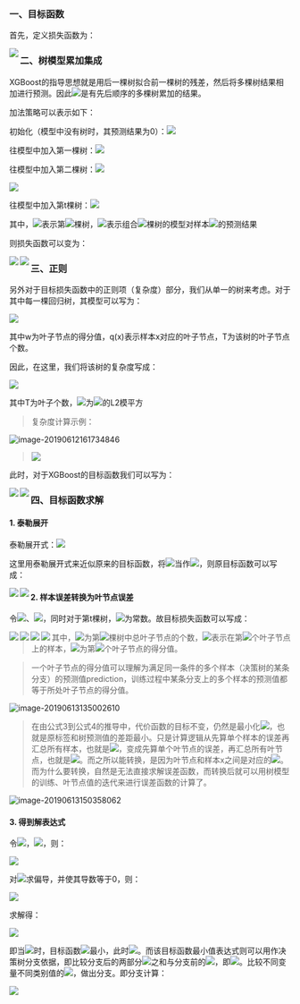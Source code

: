 ### 一、目标函数

首先，定义损失函数为：

<img src="https://latex.codecogs.com/svg.latex?L(\theta)=\sum_{i=1}^nl(y_i,\hat{y}_i^{(t)})+\sum_{k=1}^t\Omega(f_k)" align="left">

### 二、树模型累加集成

XGBoost的指导思想就是用后一棵树拟合前一棵树的残差，然后将多棵树结果相加进行预测。因此<img src="https://latex.codecogs.com/svg.latex?\hat{y}_i^{(t)}">是有先后顺序的多棵树累加的结果。

加法策略可以表示如下：

初始化（模型中没有树时，其预测结果为0）：<img src="https://latex.codecogs.com/svg.latex?\hat{y}_i^{(0)}=0">

往模型中加入第一棵树：<img src="https://latex.codecogs.com/svg.latex?\hat{y}_i^{(1)}=f_1(x_i)=\hat{y}_i^{(0)} + f_1(x_i)">

往模型中加入第二棵树：<img src="https://latex.codecogs.com/svg.latex?\hat{y}_i^{(2)} = f_1(x_i) + f_2(x_i) = \hat{y}_i^{(1)} + f_2(x_i)">

<img src="https://latex.codecogs.com/svg.latex?\cdots">

往模型中加入第t棵树：<img src="https://latex.codecogs.com/svg.latex?\hat{y}_i^{(t)}=\sum_{k=1}^t f_k(x_i) = \hat{y}_i^{(t-1)} + f_t(x_i)">

其中，<img src="https://latex.codecogs.com/svg.latex?f_k">表示第<img src="https://latex.codecogs.com/svg.latex?k">棵树，<img src="https://latex.codecogs.com/svg.latex?\hat{y}_i^{(t)}">表示组合<img src="https://latex.codecogs.com/svg.latex?t">棵树的模型对样本<img src="https://latex.codecogs.com/svg.latex?x_i">的预测结果



则损失函数可以变为：

<img src="https://latex.codecogs.com/svg.latex?L(\theta)=\sum_{i=1}^nl(y_i,\hat{y}_i^{(t)})+\sum_{k=1}^t\Omega(f_k)" align="left">

<img src="https://latex.codecogs.com/svg.latex?\dot\qquad\quad=\sum_{i=1}^nl(y_i,\hat{y}_i^{(t-1)}+f_t(x_i))+\Omega(f_t)+C" align="left">



### 三、正则

另外对于目标损失函数中的正则项（复杂度）部分，我们从单一的树来考虑。对于其中每一棵回归树，其模型可以写为：

<img src="https://latex.codecogs.com/svg.latex?f_t(x)=w_{q(x)},\quad w\in R^T,\quad q:R^d\rightarrow {1,2,\cdots,T}">

其中w为叶子节点的得分值，q(x)表示样本x对应的叶子节点，T为该树的叶子节点个数。

因此，在这里，我们将该树的复杂度写成：

<img src="https://latex.codecogs.com/svg.latex?\Omega(f_t)=\gamma T+\frac12 \lambda \sum_{j=1}^T w_j^2">

其中T为叶子个数，<img src="https://latex.codecogs.com/svg.latex?w_j^2">为<img src="https://latex.codecogs.com/svg.latex?w">的L2模平方

> 复杂度计算示例：

![image-20190612161734846](http://ww3.sinaimg.cn/large/006tNc79gy1g3yg1ic1m6j305x03z3ze.jpg)

> <img src="https://latex.codecogs.com/svg.latex?\Omega=\gamma3+\frac12 \lambda (4+0.01+1)">



此时，对于XGBoost的目标函数我们可以写为：

<img src="https://latex.codecogs.com/svg.latex?L(\theta)=\sum_{i=1}^nl(y_i,\hat{y}_i^{(t-1)}+f_t(x_i))+\Omega(f_t)+C" align="left">

<img src="https://latex.codecogs.com/svg.latex?\dot\qquad\quad=\sum_{i=1}^n l(y_i,\hat{y}_i^{(t-1)}+f_t(x_i))+\gamma T+\frac12 \lambda \sum_{j=1}^T w_j^2 + C" align="left">

### 四、目标函数求解

#### 1. 泰勒展开

泰勒展开式：<img src="https://latex.codecogs.com/svg.latex?f(x+\Delta x) \approx f(x) + f\prime(x) \Delta(x) + \frac12 f\prime\prime(x) \Delta(x)^2 + \cdots">

这里用泰勒展开式来近似原来的目标函数，将<img src="http://latex.codecogs.com/svg.latex?f_t(x_i)">当作<img src="http://latex.codecogs.com/svg.latex?\Delta(x)">，则原目标函数可以写成：

<img src="https://latex.codecogs.com/svg.latex?L(\theta)=\sum_{i=1}^n l(y_i,\hat{y}_i^{(t-1)}+f_t(x_i))+\gamma T+\frac12 \lambda \sum_{j=1}^T w_j^2 + C" align="left">

<img src="https://latex.codecogs.com/svg.latex?\approx \sum_{i=1}^n \left[l(y_i,\hat{y}_i^{(t-1)}) + \partial_{\hat{y}^{(t-1)}} l(y_i, \hat{y}_i^{(t-1)}) f_t(x_i) + \frac12 \partial^2_{\hat{y}^{(t-1)}} l(y_i, \hat{y}_i^{(t-1)}) f_t(x_i)^2 \right]+\gamma T+\frac12 \lambda \sum_{j=1}^T w_j^2 + C" align="left">

#### 2. 样本误差转换为叶节点误差

令<img src="https://latex.codecogs.com/svg.latex?g_i=\partial_{\hat{y}^{(t-1)}} l(y_i, \hat{y}_i^{(t-1)})">、<img src="https://latex.codecogs.com/svg.latex?h_i=\partial^2_{\hat{y}^{(t-1)}} l(y_i, \hat{y}_i^{(t-1)})">，同时对于第t棵树，<img src="https://latex.codecogs.com/svg.latex?l(y_i,\hat{y}_i^{(t-1)})">为常数。故目标损失函数可以写成：

<img src="https://latex.codecogs.com/svg.latex?L(\theta) \approx \sum_{i=1}^n \left[l(y_i,\hat{y}_i^{(t-1)}) + g_i f_t(x_i) + \frac12 h_i f_t(x_i)^2 \right]+\gamma T+\frac12 \lambda \sum_{j=1}^T w_j^2 + C" align="left">

<img src="https://latex.codecogs.com/svg.latex?\dot\qquad\quad \approx \sum_{i=1}^n \left[g_i f_t(x_i) + \frac12 h_i f_t(x_i)^2 \right]+\gamma T+\frac12 \lambda \sum_{j=1}^T w_j^2 \qquad \{3\}" align="left">

<img src="https://latex.codecogs.com/svg.latex?\dot\qquad\quad \approx \sum_{j=1}^T \left[ (\sum_{i\in I_j} g_i) w_j + (\frac12 \sum_{i\in I_j} h_i) w_j^2 \right] + \gamma T + \frac12 \lambda \sum_{j=1}^T w_j^2 \qquad \{4\}" align="left">

<img src="https://latex.codecogs.com/svg.latex?\dot\qquad\quad \approx \sum_{j=1}^T \left[ (\sum_{i\in I_j} g_i) w_j + (\frac12 \sum_{i\in I_j} h_i + \lambda) w_j^2 \right] + \gamma T" align="left">

> 其中，<img src="https://latex.codecogs.com/svg.latex?T">为第<img src="https://latex.codecogs.com/svg.latex?t">棵树中总叶子节点的个数，<img src="https://latex.codecogs.com/svg.latex?I_j=\{i|q(x_i)=j\}">表示在第<img src="https://latex.codecogs.com/svg.latex?j">个叶子节点上的样本，<img src="https://latex.codecogs.com/svg.latex?w_j">为第<img src="https://latex.codecogs.com/svg.latex?j">个叶子节点的得分值。

> 一个叶子节点的得分值可以理解为满足同一条件的多个样本（决策树的某条分支）的预测值prediction，训练过程中某条分支上的多个样本的预测值都等于所处叶子节点的得分值。

![image-20190613135002610](http://ww3.sinaimg.cn/large/006tNc79gy1g3zhe4vdmsj30fo05gjrp.jpg)

> 在由公式3到公式4的推导中，代价函数的目标不变，仍然是最小化<img src="https://latex.codecogs.com/svg.latex?l(y_i,\hat{y}_i^{(t)})">，也就是原标签和树预测值的差距最小。只是计算逻辑从先算单个样本的误差再汇总所有样本，也就是<img src="https://latex.codecogs.com/svg.latex?\sum_{i=1}^n">，变成先算单个叶节点的误差，再汇总所有叶节点，也就是<img src="https://latex.codecogs.com/svg.latex?\sum_{j=1}^T">。而之所以能转换，是因为叶节点和样本x之间是对应的<img src="https://latex.codecogs.com/svg.latex?f_t(x)=w_{q(x)}">。而为什么要转换，自然是无法直接求解误差函数，而转换后就可以用树模型的训练、叶节点值的迭代来进行误差函数的计算了。



![image-20190613150358062](http://ww1.sinaimg.cn/large/006tNc79gy1g3zjj0bfujj30e30cjt9h.jpg)

#### 3. 得到解表达式

令<img src="https://latex.codecogs.com/svg.latex?G_j=\sum_{i\in I_j} g_i">，<img src="https://latex.codecogs.com/svg.latex?H_j=\sum_{i\in I_j} h_i">，则：

<img src="https://latex.codecogs.com/svg.latex?L(\theta) = \sum_{j=1}^T \left [G_j w_j + \frac12 (H_j+\lambda) w_j^2 \right] + \gamma T">

对<img src="https://latex.codecogs.com/svg.latex?w_j">求偏导，并使其导数等于0，则：

<img src="https://latex.codecogs.com/svg.latex?G_j + (H_j + \lambda) w_j = 0">

求解得：

<img src="https://latex.codecogs.com/svg.latex?w_j^* = - \frac{G_j}{H_j+\lambda}">

即当<img src="https://latex.codecogs.com/svg.latex?w_j=-\frac{G_j}{H_j+\lambda}">时，目标函数<img src="https://latex.codecogs.com/svg.latex?L(\theta)">最小，此时<img src="https://latex.codecogs.com/svg.latex?L(\theta)= - \frac12 \sum_{j=1}^T \frac{G_j^2}{H_j+\lambda}">。而该目标函数最小值表达式则可以用作决策树分支依据，即比较分支后的两部分<img src="https://latex.codecogs.com/svg.latex?L(\theta)">之和与分支前的<img src="https://latex.codecogs.com/svg.latex?L(\theta)">，即<img src="https://latex.codecogs.com/svg.latex?Gain">。比较不同变量不同类别值的<img src="https://latex.codecogs.com/svg.latex?Gain">，做出分支。即分支计算：

<img src="https://latex.codecogs.com/svg.latex?Gain=\frac{G_L^2}{H_L+\lambda}+\frac{G_R^2}{H_R+\lambda}-\frac{(G_L+G_R)^2}{H_L+H_R+\lambda}-\gamma" align="left">